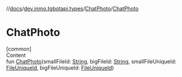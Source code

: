 //[docs](../../../index.md)/[dev.inmo.tgbotapi.types](../index.md)/[ChatPhoto](index.md)/[ChatPhoto](-chat-photo.md)



# ChatPhoto  
[common]  
Content  
fun [ChatPhoto](-chat-photo.md)(smallFileId: [String](https://kotlinlang.org/api/latest/jvm/stdlib/kotlin/-string/index.html), bigFileId: [String](https://kotlinlang.org/api/latest/jvm/stdlib/kotlin/-string/index.html), smallFileUniqueId: [FileUniqueId](../index.md#%5Bdev.inmo.tgbotapi.types%2FFileUniqueId%2F%2F%2FPointingToDeclaration%2F%5D%2FClasslikes%2F625018081), bigFileUniqueId: [FileUniqueId](../index.md#%5Bdev.inmo.tgbotapi.types%2FFileUniqueId%2F%2F%2FPointingToDeclaration%2F%5D%2FClasslikes%2F625018081))  



